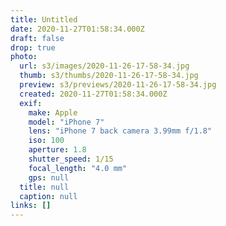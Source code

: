 ```yaml
---
title: Untitled
date: 2020-11-27T01:58:34.000Z
draft: false
drop: true
photo:
  url: s3/images/2020-11-26-17-58-34.jpg
  thumb: s3/thumbs/2020-11-26-17-58-34.jpg
  preview: s3/previews/2020-11-26-17-58-34.jpg
  created: 2020-11-27T01:58:34.000Z
  exif:
    make: Apple
    model: "iPhone 7"
    lens: "iPhone 7 back camera 3.99mm f/1.8"
    iso: 100
    aperture: 1.8
    shutter_speed: 1/15
    focal_length: "4.0 mm"
    gps: null
  title: null
  caption: null
links: []
---
```

